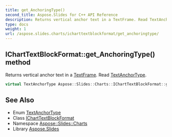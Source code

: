 ```yaml
---
title: get_AnchoringType()
second_title: Aspose.Slides for C++ API Reference
description: Returns vertical anchor text in a TextFrame. Read TextAnchorType.
type: docs
weight: 1
url: /aspose.slides.charts/icharttextblockformat/get_anchoringtype/
---
```

## IChartTextBlockFormat::get_AnchoringType() method


Returns vertical anchor text in a [TextFrame](../../../aspose.slides/textframe/). Read [TextAnchorType](../../../aspose.slides/textanchortype/).

```cpp
virtual TextAnchorType Aspose::Slides::Charts::IChartTextBlockFormat::get_AnchoringType()=0
```

## See Also

* Enum [TextAnchorType](../../../aspose.slides/textanchortype/)
* Class [IChartTextBlockFormat](../)
* Namespace [Aspose::Slides::Charts](../../)
* Library [Aspose.Slides](../../../)